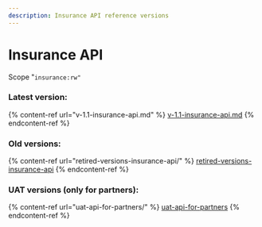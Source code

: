 ```yaml
---
description: Insurance API reference versions
---
```


# Insurance API

Scope "`insurance:rw"`

### Latest version:

{% content-ref url="v-1.1-insurance-api.md" %}
[v-1.1-insurance-api.md](v-1.1-insurance-api.md)
{% endcontent-ref %}

### Old versions:

{% content-ref url="retired-versions-insurance-api/" %}
[retired-versions-insurance-api](retired-versions-insurance-api/)
{% endcontent-ref %}

### UAT versions (only for partners):

{% content-ref url="uat-api-for-partners/" %}
[uat-api-for-partners](uat-api-for-partners/)
{% endcontent-ref %}
